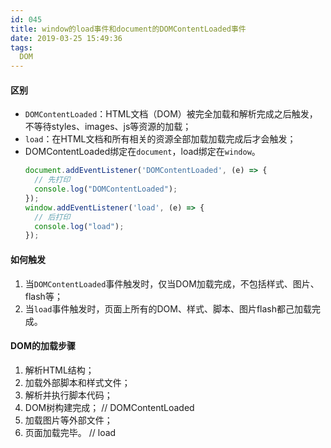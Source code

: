 ```yaml
---
id: 045
title: window的load事件和document的DOMContentLoaded事件
date: 2019-03-25 15:49:36
tags:
  DOM
---
```


#### 区别
- `DOMContentLoaded`：HTML文档（DOM）被完全加载和解析完成之后触发，不等待styles、images、js等资源的加载；
- `load`：在HTML文档和所有相关的资源全部加载加载完成后才会触发；
- DOMContentLoaded绑定在`document`，load绑定在`window`。
  ```js
  document.addEventListener('DOMContentLoaded', (e) => {
    // 先打印
    console.log("DOMContentLoaded");
  });
  window.addEventListener('load', (e) => {
    // 后打印
    console.log("load");
  });
  ```

#### 如何触发
  1. 当`DOMContentLoaded`事件触发时，仅当DOM加载完成，不包括样式、图片、flash等；
  2. 当`load`事件触发时，页面上所有的DOM、样式、脚本、图片flash都己加载完成。

#### DOM的加载步骤
  1. 解析HTML结构；
  2. 加载外部脚本和样式文件；
  3. 解析并执行脚本代码；
  4. DOM树构建完成； // DOMContentLoaded
  5. 加载图片等外部文件；
  6. 页面加载完毕。 // load